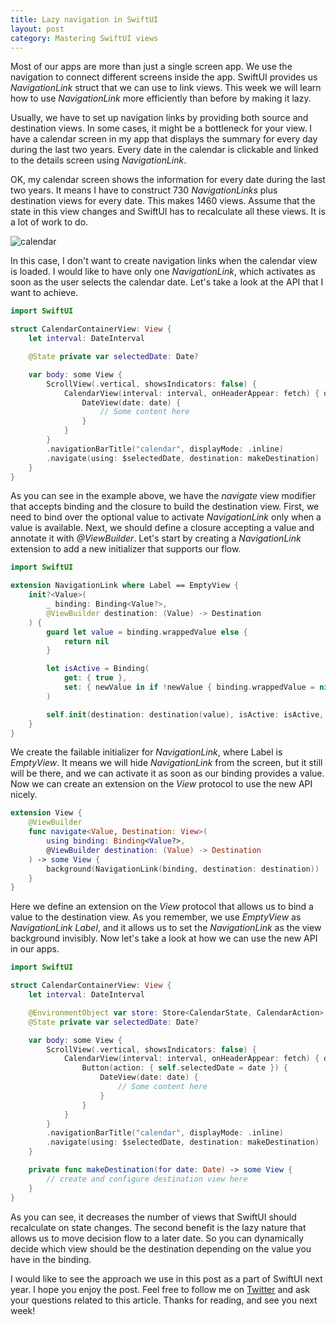 ```yaml
---
title: Lazy navigation in SwiftUI
layout: post
category: Mastering SwiftUI views
---
```


Most of our apps are more than just a single screen app. We use the navigation to connect different screens inside the app. SwiftUI provides us *NavigationLink* struct that we can use to link views. This week we will learn how to use *NavigationLink* more efficiently than before by making it lazy.

Usually, we have to set up navigation links by providing both source and destination views. In some cases, it might be a bottleneck for your view. I have a calendar screen in my app that displays the summary for every day during the last two years. Every date in the calendar is clickable and linked to the details screen using *NavigationLink*.

OK, my calendar screen shows the information for every date during the last two years. It means I have to construct 730 *NavigationLinks* plus destination views for every date. This makes 1460 views. Assume that the state in this view changes and SwiftUI has to recalculate all these views. It is a lot of work to do.

![calendar](/public/lazy.PNG)

In this case, I don't want to create navigation links when the calendar view is loaded. I would like to have only one *NavigationLink*, which activates as soon as the user selects the calendar date. Let's take a look at the API that I want to achieve.

```swift
import SwiftUI

struct CalendarContainerView: View {
    let interval: DateInterval

    @State private var selectedDate: Date?

    var body: some View {
        ScrollView(.vertical, showsIndicators: false) {
            CalendarView(interval: interval, onHeaderAppear: fetch) { date in
                DateView(date: date) {
                    // Some content here
                }
            }
        }
        .navigationBarTitle("calendar", displayMode: .inline)
        .navigate(using: $selectedDate, destination: makeDestination)
    }
}
```

As you can see in the example above, we have the *navigate* view modifier that accepts binding and the closure to build the destination view. First, we need to bind over the optional value to activate *NavigationLink* only when a value is available. Next, we should define a closure accepting a value and annotate it with *@ViewBuilder*. Let's start by creating a *NavigationLink* extension to add a new initializer that supports our flow.

```swift
import SwiftUI

extension NavigationLink where Label == EmptyView {
    init?<Value>(
        _ binding: Binding<Value?>,
        @ViewBuilder destination: (Value) -> Destination
    ) {
        guard let value = binding.wrappedValue else {
            return nil
        }

        let isActive = Binding(
            get: { true },
            set: { newValue in if !newValue { binding.wrappedValue = nil } }
        )

        self.init(destination: destination(value), isActive: isActive, label: EmptyView.init)
    }
}
```

We create the failable initializer for *NavigationLink*, where Label is *EmptyView*. It means we will hide *NavigationLink* from the screen, but it still will be there, and we can activate it as soon as our binding provides a value. Now we can create an extension on the *View* protocol to use the new API nicely.

```swift
extension View {
    @ViewBuilder
    func navigate<Value, Destination: View>(
        using binding: Binding<Value?>,
        @ViewBuilder destination: (Value) -> Destination
    ) -> some View {
        background(NavigationLink(binding, destination: destination))
    }
}
```

Here we define an extension on the *View* protocol that allows us to bind a value to the destination view. As you remember, we use *EmptyView* as *NavigationLink* *Label*, and it allows us to set the *NavigationLink* as the view background invisibly. Now let's take a look at how we can use the new API in our apps.

```swift
import SwiftUI

struct CalendarContainerView: View {
    let interval: DateInterval

    @EnvironmentObject var store: Store<CalendarState, CalendarAction>
    @State private var selectedDate: Date?

    var body: some View {
        ScrollView(.vertical, showsIndicators: false) {
            CalendarView(interval: interval, onHeaderAppear: fetch) { date in
                Button(action: { self.selectedDate = date }) {
                    DateView(date: date) {
                        // Some content here
                    }
                }
            }
        }
        .navigationBarTitle("calendar", displayMode: .inline)
        .navigate(using: $selectedDate, destination: makeDestination)
    }

    private func makeDestination(for date: Date) -> some View {
        // create and configure destination view here
    }
}
```

As you can see, it decreases the number of views that SwiftUI should recalculate on state changes. The second benefit is the lazy nature that allows us to move decision flow to a later date. So you can dynamically decide which view should be the destination depending on the value you have in the binding.

I would like to see the approach we use in this post as a part of SwiftUI next year. I hope you enjoy the post. Feel free to follow me on [Twitter](https://twitter.com/mecid) and ask your questions related to this article. Thanks for reading, and see you next week!